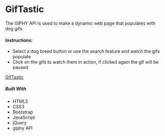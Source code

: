 # GifTastic

The GIPHY API is used to make a dynamic web page that populates with dog gifs.

#### Instructions:
* Select a dog breed button or use the search feature and watch the gifs populate
* Click on the gifs to watch them in action, if clicked again the gif will be paused

[GifTastic](https://createbygina.github.io/GifTastic/)


##### Built With
* HTML5
* CSS3
* Bootstrap
* JavaScript
* jQuery
* giphy API
